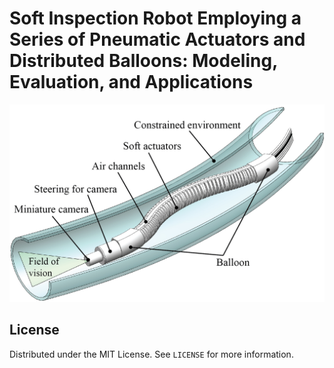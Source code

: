 # Soft Inspection Robot Employing a Series of Pneumatic Actuators and Distributed Balloons: Modeling, Evaluation, and Applications
<img src='inspection_robot.jpg'/>

## License
Distributed under the MIT License. See `LICENSE` for more information.
